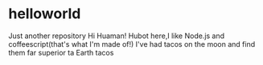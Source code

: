 # helloworld
Just another repository
Hi Huaman!
Hubot here,I like Node.js and coffeescript(that's what I'm made of!)
I've had tacos on the moon and find them far superior ta Earth tacos
